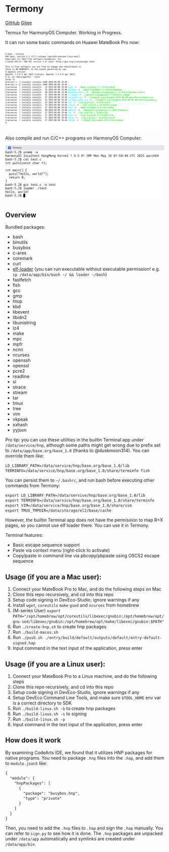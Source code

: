 # Termony

[GitHub](https://github.com/jiegec/Termony) [Gitee](https://gitee.com/jiegec/Termony)

Termux for HarmonyOS Computer. Working in Progress.

It can run some basic commands on Huawei MateBook Pro now:

![](./screenshot.jpg)

Also compile and run C/C++ programs on HarmonyOS Computer:

![](./screenshot_gcc.jpg)

## Overview

Bundled packages:

- bash
- binutils
- busybox
- c-ares
- coremark
- curl
- [elf-loader](https://github.com/MikhailProg/elf) (you can run executable without executable permission! e.g. `cp /data/app/bin/bash ~/ && loader ~/bash`)
- fastfetch
- fish
- gcc
- gmp
- htop
- kbd
- libevent
- libidn2
- libunistring
- lz4
- make
- mpc
- mpfr
- ncnn
- ncurses
- openssh
- openssl
- pcre2
- readline
- sl
- strace
- stream
- tar
- tmux
- tree
- vim
- vkpeak
- xxhash
- yyjson

Pro tip: you can use these utilities in the builtin Terminal app under `/data/service/hnp`, although some paths might get wrong due to prefix set to `/data/app/base.org/base_1.0` (thanks to @duskmoon314). You can override them like:

```shell
LD_LIBRARY_PATH=/data/service/hnp/base.org/base_1.0/lib TERMINFO=/data/service/hnp/base.org/base_1.0/share/terminfo fish
```

You can persist them to `~/.bashrc`, and run bash before executing other commands from Termony:

```shell
export LD_LIBRARY_PATH=/data/service/hnp/base.org/base_1.0/lib
export TERMINFO=/data/service/hnp/base.org/base_1.0/share/terminfo
export VIM=/data/service/hnp/base.org/base_1.0/share/vim
export TMUX_TMPDIR=/data/storage/el2/base/cache
```

However, the builtin Terminal app does not have the permission to map R+X pages, so you cannot use elf loader there. You can use it in Termony.

Terminal features:

- Basic escape sequence support
- Paste via context menu (right-click to activate)
- Copy/paste in command line via pbcopy/pbpaste using OSC52 escape sequence

## Usage (if you are a Mac user):

1. Connect your MateBook Pro to Mac, and do the following steps on Mac
2. Clone this repo recursively, and cd into this repo
3. Setup code signing in DevEco-Studio, ignore warnings if any
4. Install `wget`, `coreutils` `make` `gsed` and `ncurses` from homebrew
5. (M-series User) `export PATH="/opt/homebrew/opt/coreutils/libexec/gnubin:/opt/homebrew/opt/gnu-sed/libexec/gnubin:/opt/homebrew/opt/make/libexec/gnubin:$PATH"`
6. Run `./create-hnp.sh` to create hnp packages
7. Run `./build-macos.sh`
8. Run `./push.sh ./entry/build/default/outputs/default/entry-default-signed.hap`
9. Input command in the text input of the application, press enter

## Usage (if you are a Linux user):

1. Connect your MateBook Pro to a Linux machine, and do the following steps
2. Clone this repo recursively, and cd into this repo
3. Setup code signing in DevEco-Studio, ignore warnings if any
4. Setup DevEco Command Line Tools, and make sure `$TOOL_HOME` env var is a correct directory to SDK
5. Run `./build-linux.sh -b` to create hnp packages
6. Run `./build-linux.sh -s` to signing
7. Run `./build-linux.sh -p`
8. Input command in the text input of the application, press enter

## How does it work

By examining CodeArts IDE, we found that it utilizes HNP packages for native programs. You need to package `.hnp` files into the `.hap`, and add them to `module.json5` like:

```json5
{
  "module": {
    "hnpPackages": [
      {
        "package": "busybox.hnp",
        "type": "private"
      }
    ]
  }
}
```

Then, you need to add the `.hnp` files to `.hap` and sign the `.hap` manually. You can refer to `sign.py` to see how it is done. The `.hnp` packages are unpacked under `/data/app` automatically and symlinks are created under `/data/app/bin`.
